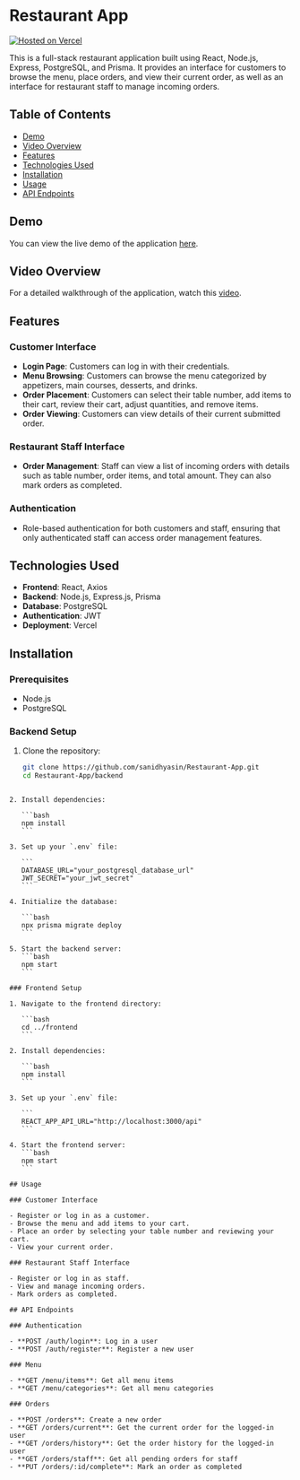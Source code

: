 # Restaurant App

[![Hosted on Vercel](https://img.shields.io/badge/Vercel-Hosting-brightgreen)](https://restaurant-app-bay-zeta.vercel.app/)

This is a full-stack restaurant application built using React, Node.js, Express, PostgreSQL, and Prisma. It provides an interface for customers to browse the menu, place orders, and view their current order, as well as an interface for restaurant staff to manage incoming orders.

## Table of Contents

- [Demo](#demo)
- [Video Overview](#video-overview)
- [Features](#features)
- [Technologies Used](#technologies-used)
- [Installation](#installation)
- [Usage](#usage)
- [API Endpoints](#api-endpoints)

## Demo

You can view the live demo of the application [here](https://restaurant-app-bay-zeta.vercel.app/).

## Video Overview

For a detailed walkthrough of the application, watch this [video](https://drive.google.com/file/d/1ntNQY-huv2tq9xdvT_lccl4Z-0HrhcjZ/view?usp=sharing).

## Features

### Customer Interface

- **Login Page**: Customers can log in with their credentials.
- **Menu Browsing**: Customers can browse the menu categorized by appetizers, main courses, desserts, and drinks.
- **Order Placement**: Customers can select their table number, add items to their cart, review their cart, adjust quantities, and remove items.
- **Order Viewing**: Customers can view details of their current submitted order.

### Restaurant Staff Interface

- **Order Management**: Staff can view a list of incoming orders with details such as table number, order items, and total amount. They can also mark orders as completed.

### Authentication

- Role-based authentication for both customers and staff, ensuring that only authenticated staff can access order management features.

## Technologies Used

- **Frontend**: React, Axios
- **Backend**: Node.js, Express.js, Prisma
- **Database**: PostgreSQL
- **Authentication**: JWT
- **Deployment**: Vercel

## Installation

### Prerequisites

- Node.js
- PostgreSQL

### Backend Setup

1. Clone the repository:
   ```bash
   git clone https://github.com/sanidhyasin/Restaurant-App.git
   cd Restaurant-App/backend
   ```

````

2. Install dependencies:

   ```bash
   npm install
   ```

3. Set up your `.env` file:

   ```
   DATABASE_URL="your_postgresql_database_url"
   JWT_SECRET="your_jwt_secret"
   ```

4. Initialize the database:

   ```bash
   npx prisma migrate deploy
   ```

5. Start the backend server:
   ```bash
   npm start
   ```

### Frontend Setup

1. Navigate to the frontend directory:

   ```bash
   cd ../frontend
   ```

2. Install dependencies:

   ```bash
   npm install
   ```

3. Set up your `.env` file:

   ```
   REACT_APP_API_URL="http://localhost:3000/api"
   ```

4. Start the frontend server:
   ```bash
   npm start
   ```

## Usage

### Customer Interface

- Register or log in as a customer.
- Browse the menu and add items to your cart.
- Place an order by selecting your table number and reviewing your cart.
- View your current order.

### Restaurant Staff Interface

- Register or log in as staff.
- View and manage incoming orders.
- Mark orders as completed.

## API Endpoints

### Authentication

- **POST /auth/login**: Log in a user
- **POST /auth/register**: Register a new user

### Menu

- **GET /menu/items**: Get all menu items
- **GET /menu/categories**: Get all menu categories

### Orders

- **POST /orders**: Create a new order
- **GET /orders/current**: Get the current order for the logged-in user
- **GET /orders/history**: Get the order history for the logged-in user
- **GET /orders/staff**: Get all pending orders for staff
- **PUT /orders/:id/complete**: Mark an order as completed
````
